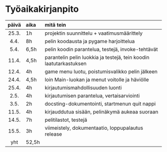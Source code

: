# Työaikakirjanpito

| päivä | aika | mitä tein  |
| :----:|:-----| :-----|
|25.3.  |1h   |  projektin suunnittelu + vaatimusmäärittely|
|4.4.   |8h   | pelin koodausta ja pygame harjoittelua|
|5.4.   |6,5h | pelin koodin parantelua, testejä, invoke-tehtävät|
|11.4.  |4,5h | parantelin pelin luokkia ja testejä, tein koodin laatutarkastuksen|
|12.4.  |4h   | game menu luotu, poistumisvalikko pelin jälkeen|
|24.4.  |4,5h  | loin Main-luokan ja menut voitolle ja häviölle|
|25.4.  |4h    | kirjautumismahdollisuuden luonti |
|2.5.   |4h    | kirjautumisen parantelua, vertaisarviointi|
|3.5.   |2h    | docsting-dokumentointi, startmenun quit nappi |
|11.5.  |4h    | kirjauddutua sisään, pelinäkymä aukeaa suoraan|
|14.5.  |7h |pelitilastot, testejä |
|15.5.  |3h |viimeistely, dokumentaatio, loppupalautus release |
|   yht    |   52,5h   | | 
